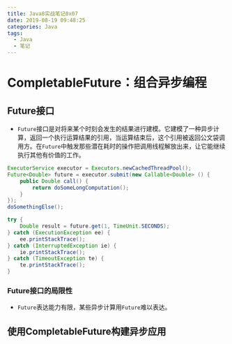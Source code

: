 ```yaml
---
title: Java8实战笔记0x07
date: 2019-08-19 09:48:25
categories: Java
tags:
  - Java
  - 笔记
---
```


# CompletableFuture：组合异步编程

## Future接口

- `Future`接口是对将来某个时刻会发生的结果进行建模。它建模了一种异步计算，返回一个执行运算结果的引用，当运算结束后，这个引用被返回公文袋调用方。在`Future`中触发那些潜在耗时的操作把调用线程解放出来，让它能继续执行其他有价值的工作。

```java
ExecutorService executor = Executors.newCachedThreadPool();
Future<Double> future = executor.submit(new Callable<Double> () {
    public Double call() {
        return doSomeLongComputation();
    }
});
doSomethingElse();

try {
    Double result = future.get(1, TimeUnit.SECONDS);
} catch (ExecutionException ee) {
    ee.printStackTrace();
} catch (InterruptedException ie) {
    ie.printStackTrace();
} catch (TimeoutException te) {
    te.printStackTrace();
}
```

### Future接口的局限性

- `Future`表达能力有限，某些异步计算用`Future`难以表达。

## 使用CompletableFuture构建异步应用





